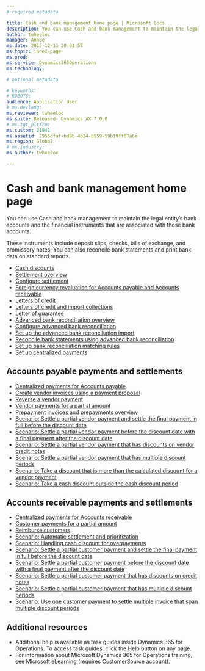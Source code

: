 ```yaml
---
# required metadata

title: Cash and bank management home page | Microsoft Docs
description: You can use Cash and bank management to maintain the legal entity’s bank accounts and the financial instruments that are associated with those bank accounts. 
author: twheeloc
manager: AnnBe
ms.date: 2015-12-11 20:01:57
ms.topic: index-page
ms.prod: 
ms.service: Dynamics365Operations
ms.technology: 

# optional metadata

# keywords: 
# ROBOTS: 
audience: Application User
# ms.devlang: 
ms.reviewer: twheeloc
ms.suite: Released- Dynamics AX 7.0.0
# ms.tgt_pltfrm: 
ms.custom: 21941
ms.assetid: 5955dfaf-bd9b-4b24-b559-59b19ff07a6e
ms.region: Global
# ms.industry: 
ms.author: twheeloc

---
```


# Cash and bank management home page

You can use Cash and bank management to maintain the legal entity’s bank accounts and the financial instruments that are associated with those bank accounts. 

These instruments include deposit slips, checks, bills of exchange, and promissory notes. You can also reconcile bank statements and print bank data on standard reports.

-   [Cash discounts](https://docs.microsoft.com/en-us/dynamics365/operations/financials/accounts-payable/cash-discounts)
-   [Settlement overview](https://docs.microsoft.com/en-us/dynamics365/operations/financials/accounts-payable/settlement-overview)
-   [Configure settlement](https://docs.microsoft.com/en-us/dynamics365/operations/financials/accounts-payable/configure-settlement)
-   [Foreign currency revaluation for Accounts payable and Accounts receivable](https://docs.microsoft.com/en-us/dynamics365/operations/financials/accounts-payable/foreign-currency-revaluation-for-accounts-payable-and-accounts-receivable)
-   [Letters of credit](https://docs.microsoft.com/en-us/dynamics365/operations/financials/cash-bank-management/about-letters-of-credit)
-   [Letters of credit and import collections](https://docs.microsoft.com/en-us/dynamics365/operations/financials/cash-bank-management/about-letters-of-credit-and-import-collections)
-   [Letter of guarantee](https://docs.microsoft.com/en-us/dynamics365/operations/financials/cash-bank-management/letters-of-guarantee)
-   [Advanced bank reconciliation overview](https://docs.microsoft.com/en-us/dynamics365/operations/financials/cash-bank-management/advanced-bank-reconciliation-overview)
-   [Configure advanced bank reconciliation](https://docs.microsoft.com/en-us/dynamics365/operations/financials/cash-bank-management/configure-advanced-bank-reconciliation)
-   [Set up the advanced bank reconciliation import](https://docs.microsoft.com/en-us/dynamics365/operations/financials/cash-bank-management/set-up-the-advanced-bank-reconciliation-import-process)
-   [Reconcile bank statements using advanced bank reconciliation](https://docs.microsoft.com/en-us/dynamics365/operations/financials/cash-bank-management/reconcile-bank-statements-using-advanced-bank-reconciliation)
-   [Set up bank reconciliation matching rules](https://docs.microsoft.com/en-us/dynamics365/operations/financials/cash-bank-management/set-up-bank-reconciliation-matching-rules)
-   [Set up centralized payments](https://docs.microsoft.com/en-us/dynamics365/operations/financials/accounts-payable/set-up-centralized-payments)

## Accounts payable payments and settlements
-   [Centralized payments for Accounts payable](https://docs.microsoft.com/en-us/dynamics365/operations/financials/accounts-payable/centralized-payments-for-accounts-payable)
-   [Create vendor invoices using a payment proposal](https://docs.microsoft.com/en-us/dynamics365/operations/financials/accounts-payable/create-vendor-payments-using-a-payment-proposal)
-   [Reverse a vendor payment](https://docs.microsoft.com/en-us/dynamics365/operations/financials/accounts-payable/reverse-a-vendor-payment)
-   [Vendor payments for a partial amount](https://docs.microsoft.com/en-us/dynamics365/operations/financials/accounts-payable/vendor-payments-for-a-partial-amount)
-   [Prepayment invoices and prepayments overview](https://docs.microsoft.com/en-us/dynamics365/operations/financials/cash-bank-management/prepayments-invoices-vs-prepayments)
-   [Scenario: Settle a partial vendor payment and settle the final payment in full before the discount date](https://docs.microsoft.com/en-us/dynamics365/operations/financials/accounts-payable/scenario-settle-a-partial-vendor-payment-and-settle-the-final-payment-in-full-before-the-discount-date)
-   [Scenario: Settle a partial vendor payment before the discount date with a final payment after the discount date](https://docs.microsoft.com/en-us/dynamics365/operations/financials/accounts-payable/scenario-settle-a-partial-vendor-payment-before-the-discount-date-with-a-final-payment-after-the-discount-date)
-   [Scenario: Settle a partial vendor payment that has discounts on vendor credit notes](https://docs.microsoft.com/en-us/dynamics365/operations/financials/accounts-payable/scenario-settle-a-partial-vendor-payment-that-has-discounts-on-vendor-credit-notes)
-   [Scenario: Settle a partial vendor payment that has multiple discount periods](https://docs.microsoft.com/en-us/dynamics365/operations/financials/accounts-payable/scenario-settle-a-partial-vendor-payment-that-has-multiple-discount-periods)
-   [Scenario: Take a discount that is more than the calculated discount for a vendor payment](https://docs.microsoft.com/en-us/dynamics365/operations/financials/accounts-payable/scenario-take-a-discount-that-is-more-than-the-calculated-discount-for-a-vendor-payment)
-   [Scenario: Take a cash discount outside the cash discount period](https://docs.microsoft.com/en-us/dynamics365/operations/financials/accounts-payable/take-a-cash-discount-outside-the-cash-discount-timeframe)

## Accounts receivable payments and settlements
-   [Centralized payments for Accounts receivable](https://docs.microsoft.com/en-us/dynamics365/operations/financials/accounts-receivable/centralized-payments-for-accounts-receivable)
-   [Customer payments for a partial amount](https://docs.microsoft.com/en-us/dynamics365/operations/financials/accounts-receivable/customer-payments-for-a-partial-amount)
-   [Reimburse customers](https://docs.microsoft.com/en-us/dynamics365/operations/financials/accounts-receivable/reimburse-customers)
-   [Scenario: Automatic settlement and prioritization](https://docs.microsoft.com/en-us/dynamics365/operations/financials/cash-bank-management/scenario-automatic-settlement-and-prioritization)
-   [Scenario: Handling cash discount for overpayments](https://docs.microsoft.com/en-us/dynamics365/operations/financials/cash-bank-management/scenario-cash-discount-handling-for-overpayments)
-   [Scenario: Settle a partial customer payment and settle the final payment in full before the discount date](https://docs.microsoft.com/en-us/dynamics365/operations/financials/accounts-payable/scenario-settle-a-partial-customer-payment-and-settle-the-final-payment-in-full-before-the-discount-date)
-   [Scenario: Settle a partial customer payment before the discount date with a final payment after the discount date](https://docs.microsoft.com/en-us/dynamics365/operations/financials/accounts-receivable/scenario-settle-a-partial-customer-payment-before-the-discount-date-with-a-final-payment-after-the-discount-date)
-   [Scenario: Settle a partial customer payment that has discounts on credit notes](https://docs.microsoft.com/en-us/dynamics365/operations/financials/accounts-receivable/scenario-settle-a-partial-customer-payment-that-has-discounts-on-credit-notes)
-   [Scenario: Settle a partial customer payment that has multiple discount periods](https://docs.microsoft.com/en-us/dynamics365/operations/financials/accounts-receivable/scenario-settle-a-partial-customer-payment-that-has-multiple-discount-periods)
-   [Scenario: Use one customer payment to settle multiple invoice that span multiple discount periods](https://docs.microsoft.com/en-us/dynamics365/operations/financials/accounts-receivable/scenario-use-one-customer-payment-to-settle-multiple-invoices-that-span-multiple-discount-periods)

## Additional resources
-   Additional help is available as task guides inside Dynamics 365 for Operations. To access task guides, click the Help button on any page.
-   For information about Microsoft Dynamics 365 for Operations training, see [Microsoft eLearning](https://mbs2.microsoft.com/members/elearning/dynamicstrainingcert.aspx) (requires CustomerSource account).


